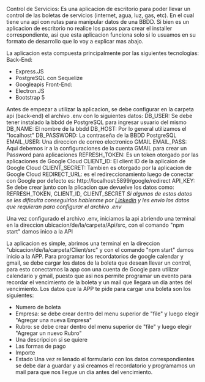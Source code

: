 Control de Servicios: 
Es una aplicacion de escritorio para poder llevar un control de las boletas de servicios (internet, agua, luz, gas, etc). 
En el cual tiene una api con rutas para manipular datos de una BBDD. 
Si bien es un aplicacion de escritorio no realice los pasos para crear el installer correspondiente, 
asi que esta aplicacion funciona solo si lo usuamos en su formato de desarrollo que lo voy a explicar mas abajo.

La aplicacion esta compuesta principalmente por las siguientes tecnologias: 
Back-End: 
  - Express.JS
  - PostgreSQL con Sequelize
  - Googleapis
Front-End:
  - Electron.JS
  - Bootstrap 5

Antes de empezar a utilizar la aplicacion, se debe configurar en la carpeta api (back-end) el archivo .env con lo siguientes datos: 
  DB_USER: Se debe tener instalado la bbdd de PostgreSQL para ingresar usuario del mismo
  DB_NAME: El nombre de la bbdd
  DB_HOST: Por lo general utilizamos el "localhost"
  DB_PASSWORD: La contraseña de la BBDD PostgreSQL
  EMAIL_USER: Una direccion de correo electronico GMAIL
  EMAIL_PASS: Aqui debemos ir a la configuraciones de la cuenta GMAIL para crear un Password para aplicaciones
  REFRESH_TOKEN: Es un token otorgado por las aplicaciones de Google Cloud
  CLIENT_ID: El client ID de la aplicaion de Google Cloud
  CLIENT_SECRET: Tambien es otorgado por la aplicacion de Google Cloud 
  REDIRECT_URL: es el redireccionamiento luego de conectar con Google por defecto es: http://localhost:5899/google/redirect
  API_KEY: Se debe crear junto con la plicacion que devuelve los datos como: REFRESH_TOKEN, CLIENT_ID, CLIENT_SECRET
*Si algunos de estos datos se les dificulta conseguirlos hablenme por <a href="https://www.linkedin.com/in/benjamin-mi%C3%B1o-814842170/">Linkedin</a> y les envio los datos que requieran para configurar el archivo .env*

Una vez configurado el archivo .env, iniciamos la api abriendo una terminal en la direccion ubicacion/de/la/carpeta/Api/src, con el comando "npm start" damos inico a la API

La aplicacion es simple, abrimos una terminal en la direccion "ubicacion/de/la/carpeta/Client/src" y con el comando "npm start" damos inicio a la APP.
Para programar los recordatorios de google calendar y gmail, se debe cargar los datos de la boleta que desean llevar un control, 
para esto conectamos la app con una cuenta de Google para utilizar calendario y gmail, puesto que asi nos permite programar un evento para recordar 
el vencimiento de la boleta y un mail que llegara un dia antes del vencimiento.
Los datos que la APP te pide para cargar una boleta son los siguientes: 
  - Numero de boleta
  - Empresa: se debe crear dentro del menu superior de "file" y luego elegir "Agregar una nueva Empresa"
  - Rubro: se debe crear dentro del menu superior de "file" y luego elegir "Agregar un nuevo Rubro"
  - Una descripcion si se quiere
  - Las formas de pago
  - Importe
  - Estado
Una vez rellenado el formulario con los datos correspondientes se debe dar a guardar y asi creamos el recordatorio y programamos un mail para que nos llegue un dia antes del vencimiento.
